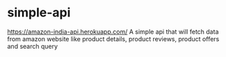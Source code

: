 # simple-api
https://amazon-india-api.herokuapp.com/
A simple api that will fetch data from amazon website like product details, product reviews, product offers and search query
